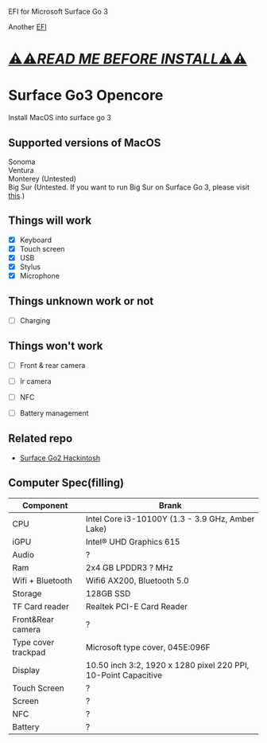 EFI for Microsoft Surface Go 3

Another [EFI](https://github.com/CoolestEnoch/surface-go3-opencore-kingo-base)

# [⚠️⚠️***READ ME BEFORE INSTALL***⚠️⚠️](BeforeInstall.md)


# Surface Go3 Opencore
Install MacOS into surface go 3


## Supported versions of MacOS
Sonoma<br/>
Ventura<br/>
Monterey (Untested)<br/>
Big Sur (Untested. If you want to run Big Sur on Surface Go 3, please visit [this](https://github.com/djmanri3/OpenCoreBigSur_Microsoft_Surface_Go_3).)<br/>


## Things will work
- [x] Keyboard
- [x] Touch screen
- [x] USB
- [x] Stylus
- [x] Microphone

## Things unknown work or not
- [ ] Charging

## Things won't work
- [ ] Front & rear camera
- [ ] Ir camera
- [ ] NFC
- [ ] Battery management


## Related repo
* [Surface Go2 Hackintosh](https://github.com/kingo132/surface-go2-hackintosh)





## Computer Spec(filling)

| Component        | Brank                              |
| ---------------- | ---------------------------------- |
| CPU              | Intel Core i3-10100Y (1.3 - 3.9 GHz, Amber Lake) |
| iGPU             | Intel® UHD Graphics 615            |
| Audio            | ?          |
| Ram              | 2x4 GB LPDDR3 ? MHz                |
| Wifi + Bluetooth |   Wifi6 AX200, Bluetooth 5.0  |
| Storage             | 128GB SSD       |
| TF Card reader | Realtek PCI-E Card Reader |
|Front&Rear camera| ? |
|Type cover trackpad|Microsoft type cover, 045E:096F|
|Display|10.50 inch 3:2, 1920 x 1280 pixel 220 PPI, 10-Point Capacitive|
|Touch Screen| ? |
|Screen| ? |
|NFC| ? |
|Battery| ? |
